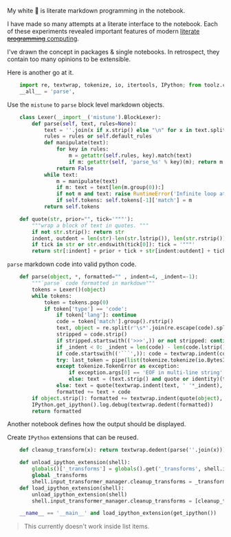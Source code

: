 My white 🐳 is literate markdown programming in the notebook.

I have made so many attempts at a literate interface to the notebook.  Each of these experiments revealed important features of modern [literate ~~programming~~ computing](http://blog.fperez.org/2013/04/literate-computing-and-computational.html).

I've drawn the concept in packages & single notebooks.  In retrospect, they contain too many opinions to be extensible.  

Here is another go at it.


```python
    import re, textwrap, tokenize, io, itertools, IPython; from toolz.curried import *
    __all__ = 'parse',
```

Use the `mistune` to `parse` block level markdown objects.


```python
    class Lexer(__import__('mistune').BlockLexer):
        def parse(self, text, rules=None):
            text = ''.join(x if x.strip() else "\n" for x in text.splitlines(True))
            rules = rules or self.default_rules
            def manipulate(text):
                for key in rules:
                    m = getattr(self.rules, key).match(text)
                    if m: getattr(self, 'parse_%s' % key)(m); return m
                return False  
            while text:
                m = manipulate(text)
                if m: text = text[len(m.group(0)):]
                if not m and text: raise RuntimeError('Infinite loop at: %s' % text)
                if self.tokens: self.tokens[-1]['match'] = m
            return self.tokens
```


```python
    def quote(str, prior="", tick='"""'):
        """wrap a block of text in quotes. """
        if not str.strip(): return str
        indent, outdent = len(str)-len(str.lstrip()), len(str.rstrip())
        if tick in str or str.endswith(tick[0]): tick = '"""'
        return str[:indent] + prior + tick + str[indent:outdent] + tick + ";" + str[outdent:]
```

`parse`  markdown code into valid python code.


```python
    def parse(object, *, formatted="" , indent=4, _indent=-1):
        """`parse` code formatted in markdown"""
        tokens = Lexer()(object)
        while tokens:
            token = tokens.pop(0)
            if token['type'] == 'code':
                if token['lang']: continue
                code = token['match'].group().rstrip()
                text, object = re.split(r'\s*'.join(re.escape(code).splitlines(True)), object)
                stripped = code.strip()
                if stripped.startswith(('>>>',)) or not stripped: continue # don't do anything for blank code.
                if _indent < 0: _indent = len(code) - len(code.lstrip())
                if code.startswith(('```',)): code = textwrap.indent(code.strip('`'), ' '*_indent)
                try: last_token = pipe(list(tokenize.tokenize(io.BytesIO(textwrap.dedent(formatted).encode('utf-8')).readline)),reversed, curry(itertools.dropwhile)(compose(complement(str.strip), operator.attrgetter('string'))), first)
                except tokenize.TokenError as exception:
                    if exception.args[0] == 'EOF in multi-line string': text = textwrap.indent(text, ' '*_indent)
                    else: text = (text.strip() and quote or identity)(text, ' '*_indent)
                else: text = quote(textwrap.indent(text, ' '*_indent), ' '*indent if last_token.string in {':'} else '' + ' '*(len(last_token.line) - len(last_token.line.lstrip())))
                formatted += text + code
        if object.strip(): formatted += textwrap.indent(quote(object), ' '*_indent)
        IPython.get_ipython().log.debug(textwrap.dedent(formatted))
        return formatted
```

Another notebook defines how the output should be displayed.

Create `IPython` extensions that can be reused.


```python
    def cleanup_transform(x): return textwrap.dedent(parse(''.join(x))).splitlines(True)

    def unload_ipython_extension(shell):
        globals()['_transforms'] = globals().get('_transforms', shell.input_transformer_manager.cleanup_transforms)
        global _transforms
        shell.input_transformer_manager.cleanup_transforms = _transforms
    def load_ipython_extension(shell):
        unload_ipython_extension(shell)
        shell.input_transformer_manager.cleanup_transforms = [cleanup_transform]

    __name__ == '__main__' and load_ipython_extension(get_ipython())
```

> This currently doesn't work inside list items.
